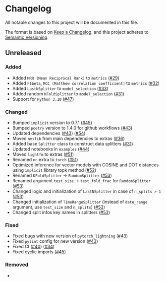 # Changelog

All notable changes to this project will be documented in this file.

The format is based on [Keep a Changelog](https://keepachangelog.com/en/1.0.0/),
and this project adheres to [Semantic Versioning](https://semver.org/spec/v2.0.0.html).


## Unreleased
### Added
- Added `MRR (Mean Reciprocal Rank)` to `metrics` ([#29](https://github.com/MobileTeleSystems/RecTools/pull/29))
- Added `F1beta`, `MCC (Matthew correlation coefficient)` to `metrics` ([#32](https://github.com/MobileTeleSystems/RecTools/pull/32))
- Added `LastNSplitter` to `model_selection` ([#33](https://github.com/MobileTeleSystems/RecTools/pull/32))
- Added random `KFoldSplitter` to `model_selection` ([#31](https://github.com/MobileTeleSystems/RecTools/pull/31))
- Support for `Python 3.10` ([#47](https://github.com/MobileTeleSystems/RecTools/pull/47))

### Changed
- Bumped `implicit` version to 0.7.1 ([#45](https://github.com/MobileTeleSystems/RecTools/pull/45))
- Bumped `poetry` version to 1.4.0 for github workflows ([#43](https://github.com/MobileTeleSystems/RecTools/pull/43))
- Updated dependencies ([#43](https://github.com/MobileTeleSystems/RecTools/pull/43)) ([#54](https://github.com/MobileTeleSystems/RecTools/pull/54))
- Moved `nmslib` from main dependencies to extras ([#36](https://github.com/MobileTeleSystems/RecTools/pull/36))
- Added base `Splitter` class to construct data splitters ([#31](https://github.com/MobileTeleSystems/RecTools/pull/31))
- Updated notebooks in `examples` ([#44](https://github.com/MobileTeleSystems/RecTools/pull/44))
- Moved `lightfm` to extras ([#51](https://github.com/MobileTeleSystems/RecTools/pull/51))
- Renamed `nn` extra to `torch` ([#51](https://github.com/MobileTeleSystems/RecTools/pull/51))
- Optimized inference for vector models with COSINE and DOT distances using `implicit` library topk method ([#52](https://github.com/MobileTeleSystems/RecTools/pull/52))
- Renamed `KFoldSplitter` -> `RandomSplitter` ([#53](https://github.com/MobileTeleSystems/RecTools/pull/51))
- Renamed argument `test_size` -> `test_fold_frac` for `RandomSplitter` ([#53](https://github.com/MobileTeleSystems/RecTools/pull/51))
- Changed logic and initialization of `LastNSplitter` in case of `n_splits > 1` ([#53](https://github.com/MobileTeleSystems/RecTools/pull/51))
- Changed initialization of `TimeRangeSplitter` (instead of `date_range` argument, use `test_size` and `n_splits`) ([#53](https://github.com/MobileTeleSystems/RecTools/pull/51))
- Changed split infos key names in splitters ([#53](https://github.com/MobileTeleSystems/RecTools/pull/51))

### Fixed
- Fixed bugs with new version of `pytorch_lightning` ([#43](https://github.com/MobileTeleSystems/RecTools/pull/43))
- Fixed `pylint` config for new version ([#43](https://github.com/MobileTeleSystems/RecTools/pull/43))
- Fixed CI  ([#40](https://github.com/MobileTeleSystems/RecTools/pull/40)) ([#34](https://github.com/MobileTeleSystems/RecTools/pull/34))
- Fixed cyclic imports ([#45](https://github.com/MobileTeleSystems/RecTools/pull/45))

### Removed
- 
